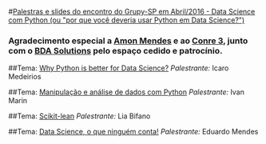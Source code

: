 #[Palestras e slides do encontro do Grupy-SP em Abril/2016 - Data Science com Python (ou "por que você deveria usar Python em Data Science?")](http://www.meetup.com/pt-BR/Grupy-SP/events/228437555/)

### Agradecimento especial a [Amon Mendes](http://www.meetup.com/Grupy-SP/members/194270987/?_locale=pt-BR) e ao [Conre 3](http://www.conre3.org.br/portal/), junto com o [BDA Solutions](http://bdasolutions.com.br/) pelo espaço cedido e patrocínio.

##Tema: [Why Python is better for Data Science?](http://pt.slideshare.net/icaromedeiros/why-python-is-better-for-data-science)
*Palestrante:* Icaro Medeirios

##Tema: [Manipulação e análise de dados com Python](https://drive.google.com/open?id=1eZrqpjnDXkJ2KjTgOSQCZ8WWmIKXyipFpKGv96RAMPw)
*Palestrante:* Ivan Marin

##Tema: [Scikit-lean](https://github.com/liabifano/courses/blob/master/meetups/grupy/grupy20160412_runned.ipynb)
*Palestrante:* Lia Bifano

##Tema: [Data Science, o que ninguém conta!](https://github.com/z4r4tu5tr4/slides/blob/master/DC2%20-%20Conre3.pdf)
*Palestrante:* Eduardo Mendes
